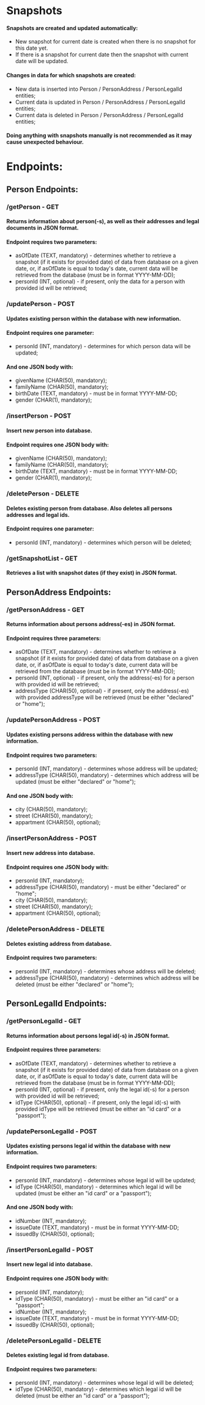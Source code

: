 # Snapshots

#### Snapshots are created and updated automatically:

* New snapshot for current date is created when there is no snapshot for this date yet.
* If there is a snapshot for current date then the snapshot with current date will be updated.

#### Changes in data for which snapshots are created:

* New data is inserted into Person / PersonAddress / PersonLegalId entities;
* Current data is updated in Person / PersonAddress / PersonLegalId entities;
* Current data is deleted in Person / PersonAddress / PersonLegalId entities;

#### Doing anything with snapshots manually is not recommended as it may cause unexpected behaviour.

# Endpoints:

## Person Endpoints:

### /getPerson - GET

#### Returns information about person(-s), as well as their addresses and legal documents in JSON format. 
#### Endpoint requires two parameters:

* asOfDate (TEXT, mandatory) - determines whether to retrieve a
snapshot (if it exists for provided date) of data from database on a given date, or, if asOfDate is equal
to today's date, current data will be retrieved from the database (must be in format YYYY-MM-DD);
* personId (INT, optional) - if present, only the data for a person with provided id will
be retrieved;
  
### /updatePerson - POST

#### Updates existing person within the database with new information. 
#### Endpoint requires one parameter:

* personId (INT, mandatory) - determines for which person data will be updated;

#### And one JSON body with:

* givenName (CHAR(50), mandatory);
* familyName (CHAR(50), mandatory);
* birthDate (TEXT, mandatory) - must be in format YYYY-MM-DD;
* gender (CHAR(1), mandatory);

### /insertPerson - POST

#### Insert new person into database.
#### Endpoint requires one JSON body with:

* givenName (CHAR(50), mandatory);
* familyName (CHAR(50), mandatory);
* birthDate (TEXT, mandatory) - must be in format YYYY-MM-DD;
* gender (CHAR(1), mandatory);

### /deletePerson - DELETE

#### Deletes existing person from database. Also deletes all persons addresses and legal ids.
#### Endpoint requires one parameter:

* personId (INT, mandatory) - determines which person will be deleted;

### /getSnapshotList - GET

#### Retrieves a list with snapshot dates (if they exist) in JSON format.

## PersonAddress Endpoints:

### /getPersonAddress - GET

#### Returns information about persons address(-es) in JSON format.
#### Endpoint requires three parameters:

* asOfDate (TEXT, mandatory) - determines whether to retrieve a
  snapshot (if it exists for provided date) of data from database on a given date, or, if asOfDate is equal
  to today's date, current data will be retrieved from the database (must be in format YYYY-MM-DD);
* personId (INT, optional) - if present, only the address(-es) for a person with provided id will
  be retrieved;
* addressType (CHAR(50), optional) - if present, only the address(-es) with provided addressType will
  be retrieved (must be either "declared" or "home");
  
### /updatePersonAddress - POST

#### Updates existing persons address within the database with new information.
#### Endpoint requires two parameters:

* personId (INT, mandatory) - determines whose address will be updated;
* addressType (CHAR(50), mandatory) - determines which address will be updated (must be
  either "declared" or "home");

#### And one JSON body with:

* city (CHAR(50), mandatory);
* street (CHAR(50), mandatory);
* appartment (CHAR(50), optional);

### /insertPersonAddress - POST

#### Insert new address into database.
#### Endpoint requires one JSON body with:

* personId (INT, mandatory);
* addressType (CHAR(50), mandatory) - must be either "declared" or "home";
* city (CHAR(50), mandatory);
* street (CHAR(50), mandatory);
* appartment (CHAR(50), optional);

### /deletePersonAddress - DELETE

#### Deletes existing address from database.
#### Endpoint requires two parameters:

* personId (INT, mandatory) - determines whose address will be deleted;
* addressType (CHAR(50), mandatory) - determines which address will be deleted (must be
either "declared" or "home");

## PersonLegalId Endpoints:

### /getPersonLegalId - GET

#### Returns information about persons legal id(-s) in JSON format.
#### Endpoint requires three parameters:

* asOfDate (TEXT, mandatory) - determines whether to retrieve a
  snapshot (if it exists for provided date) of data from database on a given date, or, if asOfDate is equal
  to today's date, current data will be retrieved from the database (must be in format YYYY-MM-DD);
* personId (INT, optional) - if present, only the legal id(-s) for a person with provided id will
  be retrieved;
* idType (CHAR(50), optional) - if present, only the legal id(-s) with provided idType will
  be retrieved (must be either an "id card" or a "passport");

### /updatePersonLegalId - POST

#### Updates existing persons legal id within the database with new information.
#### Endpoint requires two parameters:

* personId (INT, mandatory) - determines whose legal id will be updated;
* idType (CHAR(50), mandatory) - determines which legal id will be updated (must be
  either an "id card" or a "passport");

#### And one JSON body with:

* idNumber (INT, mandatory);
* issueDate (TEXT, mandatory) - must be in format YYYY-MM-DD;
* issuedBy (CHAR(50), optional);

### /insertPersonLegalId - POST

#### Insert new legal id into database.
#### Endpoint requires one JSON body with:

* personId (INT, mandatory);
* idType (CHAR(50), mandatory) - must be either an "id card" or a "passport";
* idNumber (INT, mandatory);
* issueDate (TEXT, mandatory) - must be in format YYYY-MM-DD;
* issuedBy (CHAR(50), optional);

### /deletePersonLegalId - DELETE

#### Deletes existing legal id from database.
#### Endpoint requires two parameters:

* personId (INT, mandatory) - determines whose legal id will be deleted;
* idType (CHAR(50), mandatory) - determines which legal id will be deleted (must be
  either an "id card" or a "passport");
